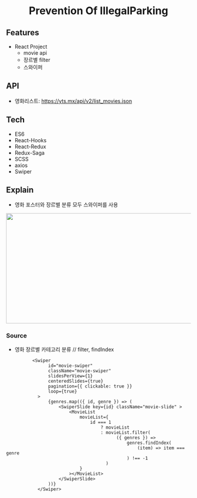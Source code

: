 <h1 align="center">Prevention Of IllegalParking</h1>

## Features
- React Project
  - movie api
  - 장르별 filter
  - 스와이퍼
 
## API
 - 영화리스트: https://yts.mx/api/v2/list_movies.json
 
## Tech
 - ES6
 - React-Hooks
 - React-Redux
 - Redux-Saga
 - SCSS
 - axios
 - Swiper

## Explain
 - 영화 포스터와 장르별 분류 모두 스와이퍼를 사용
 <p align="center">
   <img src="https://user-images.githubusercontent.com/45222982/102355671-8a013280-3fef-11eb-9e55-4cd3b65e8a29.png" width="800" height="300"/>
</p>

### Source

- 영화 장르별 카테고리 분류 // filter, findIndex
```
          <Swiper
                id="movie-swiper"
                className="movie-swiper"
                slidesPerView={1}
                centeredSlides={true}
                pagination={{ clickable: true }}
                loop={true}
            >
                {genres.map(({ id, genre }) => (
                    <SwiperSlide key={id} className="movie-slide" >
                        <MovieList
                            movieList={
                                id === 1
                                    ? movieList
                                    : movieList.filter(
                                          ({ genres }) =>
                                              genres.findIndex(
                                                  (item) => item === genre
                                              ) !== -1
                                      )
                            }
                        ></MovieList>
                    </SwiperSlide>
                ))}
            </Swiper>
```
